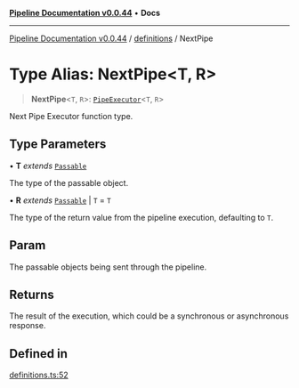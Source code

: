 [**Pipeline Documentation v0.0.44**](../../README.md) • **Docs**

***

[Pipeline Documentation v0.0.44](../../modules.md) / [definitions](../README.md) / NextPipe

# Type Alias: NextPipe\<T, R\>

> **NextPipe**\<`T`, `R`\>: [`PipeExecutor`](PipeExecutor.md)\<`T`, `R`\>

Next Pipe Executor function type.

## Type Parameters

• **T** *extends* [`Passable`](Passable.md)

The type of the passable object.

• **R** *extends* [`Passable`](Passable.md) \| `T` = `T`

The type of the return value from the pipeline execution, defaulting to `T`.

## Param

The passable objects being sent through the pipeline.

## Returns

The result of the execution, which could be a synchronous or asynchronous response.

## Defined in

[definitions.ts:52](https://github.com/stonemjs/pipeline/blob/d0c57676782f8e1afbbfb26e407906157446f32f/src/definitions.ts#L52)
